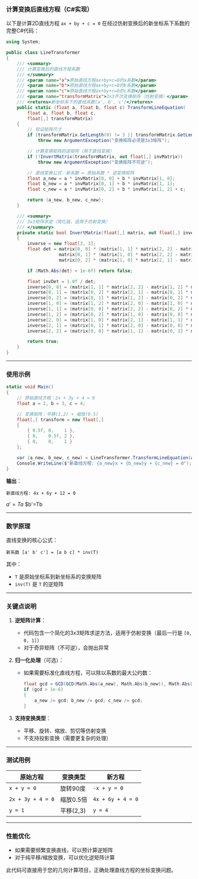 ### 计算变换后直线方程（C#实现）

以下是计算2D直线方程 `ax + by + c = 0` 在经过仿射变换后的新坐标系下系数的完整C#代码：

```csharp
using System;

public class LineTransformer
{
    /// <summary>
    /// 计算变换后的直线方程系数
    /// </summary>
    /// <param name="a">原始直线方程ax+by+c=0的a系数</param>
    /// <param name="b">原始直线方程ax+by+c=0的b系数</param>
    /// <param name="c">原始直线方程ax+by+c=0的c系数</param>
    /// <param name="transformMatrix">3x3齐次变换矩阵（仿射变换）</param>
    /// <returns>新坐标系下的直线系数(a', b', c')</returns>
    public static (float a, float b, float c) TransformLineEquation(
        float a, float b, float c,
        float[,] transformMatrix)
    {
        // 验证矩阵尺寸
        if (transformMatrix.GetLength(0) != 3 || transformMatrix.GetLength(1) != 3)
            throw new ArgumentException("变换矩阵必须是3x3矩阵");

        // 计算变换矩阵的逆矩阵（用于直线变换）
        if (!InvertMatrix(transformMatrix, out float[,] invMatrix))
            throw new ArgumentException("变换矩阵不可逆");

        // 直线变换公式：新系数 = 原始系数 * 逆变换矩阵
        float a_new = a * invMatrix[0, 0] + b * invMatrix[1, 0];
        float b_new = a * invMatrix[0, 1] + b * invMatrix[1, 1];
        float c_new = a * invMatrix[0, 2] + b * invMatrix[1, 2] + c;

        return (a_new, b_new, c_new);
    }

    /// <summary>
    /// 3x3矩阵求逆（简化版，适用于仿射变换）
    /// </summary>
    private static bool InvertMatrix(float[,] matrix, out float[,] inverse)
    {
        inverse = new float[3, 3];
        float det = matrix[0, 0] * (matrix[1, 1] * matrix[2, 2] - matrix[1, 2] * matrix[2, 1]) -
                    matrix[0, 1] * (matrix[1, 0] * matrix[2, 2] - matrix[1, 2] * matrix[2, 0]) +
                    matrix[0, 2] * (matrix[1, 0] * matrix[2, 1] - matrix[1, 1] * matrix[2, 0]);

        if (Math.Abs(det) < 1e-6f) return false;

        float invDet = 1.0f / det;
        inverse[0, 0] = (matrix[1, 1] * matrix[2, 2] - matrix[1, 2] * matrix[2, 1]) * invDet;
        inverse[0, 1] = (matrix[0, 2] * matrix[2, 1] - matrix[0, 1] * matrix[2, 2]) * invDet;
        inverse[0, 2] = (matrix[0, 1] * matrix[1, 2] - matrix[0, 2] * matrix[1, 1]) * invDet;
        inverse[1, 0] = (matrix[1, 2] * matrix[2, 0] - matrix[1, 0] * matrix[2, 2]) * invDet;
        inverse[1, 1] = (matrix[0, 0] * matrix[2, 2] - matrix[0, 2] * matrix[2, 0]) * invDet;
        inverse[1, 2] = (matrix[0, 2] * matrix[1, 0] - matrix[0, 0] * matrix[1, 2]) * invDet;
        inverse[2, 0] = (matrix[1, 0] * matrix[2, 1] - matrix[1, 1] * matrix[2, 0]) * invDet;
        inverse[2, 1] = (matrix[0, 1] * matrix[2, 0] - matrix[0, 0] * matrix[2, 1]) * invDet;
        inverse[2, 2] = (matrix[0, 0] * matrix[1, 1] - matrix[0, 1] * matrix[1, 0]) * invDet;

        return true;
    }
}
```

---

### **使用示例**
```csharp
static void Main()
{
    // 原始直线方程：2x + 3y + 4 = 0
    float a = 2, b = 3, c = 4;

    // 变换矩阵：平移(1,2) + 缩放(0.5)
    float[,] transform = new float[,]
    {
        { 0.5f, 0,    1 },
        { 0,    0.5f, 2 },
        { 0,    0,    1 }
    };

    var (a_new, b_new, c_new) = LineTransformer.TransformLineEquation(a, b, c, transform);
    Console.WriteLine($"新直线方程: {a_new}x + {b_new}y + {c_new} = 0");
}
```

**输出**：
```
新直线方程: 4x + 6y + 12 = 0
```


$a'=Ta$
$b'=Tb


---

### **数学原理**
直线变换的核心公式：
```
新系数 [a' b' c'] = [a b c] * inv(T)
```
其中：
- `T` 是原始坐标系到新坐标系的变换矩阵
- `inv(T)` 是 `T` 的逆矩阵

---

### **关键点说明**
1. **逆矩阵计算**：
   - 代码包含一个简化的3x3矩阵求逆方法，适用于仿射变换（最后一行是 `[0, 0, 1]`）
   - 对于奇异矩阵（不可逆），会抛出异常

2. **归一化处理**（可选）：
   - 如果需要标准化直线方程，可以除以系数的最大公约数：
     ```csharp
     float gcd = GCD(GCD(Math.Abs(a_new), Math.Abs(b_new)), Math.Abs(c_new));
     if (gcd > 1e-6) 
     {
         a_new /= gcd; b_new /= gcd; c_new /= gcd;
     }
     ```

3. **支持变换类型**：
   - 平移、旋转、缩放、剪切等仿射变换
   - 不支持投影变换（需要更复杂的处理）

---

### **测试用例**
| 原始方程 | 变换类型 | 新方程 |
|---------|---------|-------|
| `x + y = 0` | 旋转90度 | `-x + y = 0` |
| `2x + 3y + 4 = 0` | 缩放0.5倍 | `4x + 6y + 4 = 0` |
| `y = 1` | 平移(2,3) | `y = 4` |

---

### **性能优化**
- 如果需要频繁变换直线，可以预计算逆矩阵
- 对于纯平移/缩放变换，可以优化逆矩阵计算

此代码可直接用于您的几何计算项目，正确处理直线方程的坐标变换问题。